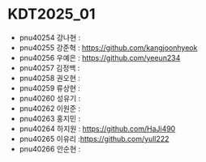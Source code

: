 # KDT2025_01
+ pnu40254	강나현 :
+ pnu40255	강준혁 : https://github.com/kangjoonhyeok
+ pnu40256	우예은 : https://github.com/yeeun234
+ pnu40257	김정백 :
+ pnu40258	권오현 :
+ pnu40259	류상현 :
+ pnu40260	성유기 :
+ pnu40262	이원준 :
+ pnu40263	홍지민 :
+ pnu40264	하지원 : https://github.com/HaJi490
+ pnu40265	이유리 :https://github.com/yull222
+ pnu40266	안순현 : 
